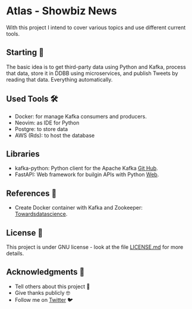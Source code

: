 # Atlas - Showbiz News

With this project I intend to cover various topics and use different current tools.

## Starting 🚀

The basic idea is to get third-party data using Python and Kafka, process that data, store it in DDBB using microservices, and publish Tweets by reading that data. Everything automatically.

## Used Tools 🛠️
- Docker: for manage Kafka consumers and producers.
- Neovim: as IDE for Python
- Postgre: to store data
- AWS (Rds): to host the database

## Libraries

- kafka-python: Python client for the Apache Kafka [Git Hub](https://github.com/dpkp/kafka-python).
- FastAPI: Web framework for builgin APIs with Python [Web](https://fastapi.tiangolo.com/).

## References 📖

- Create Docker container with Kafka and Zookeeper: [Towardsdatascience](https://towardsdatascience.com/kafka-docker-python-408baf0e1088).

## License 📄

This project is under GNU license - look at the file [LICENSE.md](LICENSE.md) for more details.

## Acknowledgments 🎁

- Tell others about this project 📢
- Give thanks publicly 🤓
- Follow me on [Twitter](https://twitter.com/AsensiFj) 🐦
